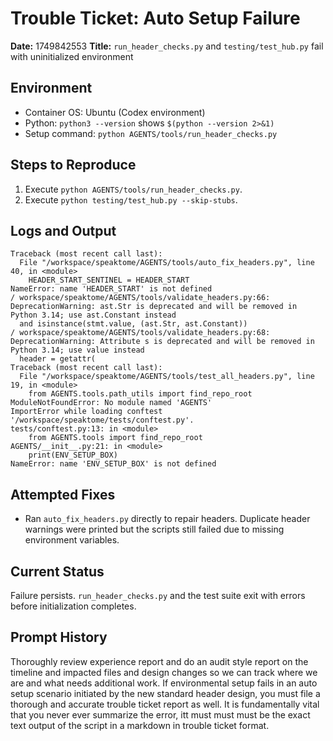 # Trouble Ticket: Auto Setup Failure

**Date:** 1749842553
**Title:** `run_header_checks.py` and `testing/test_hub.py` fail with uninitialized environment

## Environment
- Container OS: Ubuntu (Codex environment)
- Python: `python3 --version` shows `$(python --version 2>&1)`
- Setup command: `python AGENTS/tools/run_header_checks.py`

## Steps to Reproduce
1. Execute `python AGENTS/tools/run_header_checks.py`.
2. Execute `python testing/test_hub.py --skip-stubs`.

## Logs and Output
```
Traceback (most recent call last):
  File "/workspace/speaktome/AGENTS/tools/auto_fix_headers.py", line 40, in <module>
    HEADER_START_SENTINEL = HEADER_START
NameError: name 'HEADER_START' is not defined
/ workspace/speaktome/AGENTS/tools/validate_headers.py:66: DeprecationWarning: ast.Str is deprecated and will be removed in Python 3.14; use ast.Constant instead
  and isinstance(stmt.value, (ast.Str, ast.Constant))
/ workspace/speaktome/AGENTS/tools/validate_headers.py:68: DeprecationWarning: Attribute s is deprecated and will be removed in Python 3.14; use value instead
  header = getattr(
Traceback (most recent call last):
  File "/workspace/speaktome/AGENTS/tools/test_all_headers.py", line 19, in <module>
    from AGENTS.tools.path_utils import find_repo_root
ModuleNotFoundError: No module named 'AGENTS'
ImportError while loading conftest '/workspace/speaktome/tests/conftest.py'.
tests/conftest.py:13: in <module>
    from AGENTS.tools import find_repo_root
AGENTS/__init__.py:21: in <module>
    print(ENV_SETUP_BOX)
NameError: name 'ENV_SETUP_BOX' is not defined
```

## Attempted Fixes
- Ran `auto_fix_headers.py` directly to repair headers. Duplicate header warnings were printed but the scripts still failed due to missing environment variables.

## Current Status
Failure persists. `run_header_checks.py` and the test suite exit with errors before initialization completes.

## Prompt History
Thoroughly review experience report and do an audit style report on the timeline and impacted files and design changes so we can track where we are and what needs additional work. If environmental setup fails in an auto setup scenario initiated by the new standard header design, you must file a thorough and accurate trouble ticket report as well. It is fundamentally vital that you never ever summarize the error, itt must must must be the exact text output of the script in a markdown in trouble ticket format.
